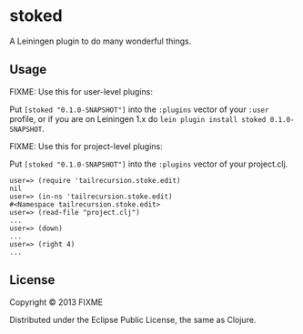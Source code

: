 # stoked

A Leiningen plugin to do many wonderful things.

## Usage

FIXME: Use this for user-level plugins:

Put `[stoked "0.1.0-SNAPSHOT"]` into the `:plugins` vector of your
`:user` profile, or if you are on Leiningen 1.x do `lein plugin install
stoked 0.1.0-SNAPSHOT`.

FIXME: Use this for project-level plugins:

Put `[stoked "0.1.0-SNAPSHOT"]` into the `:plugins` vector of your project.clj.

    user=> (require 'tailrecursion.stoke.edit)
    nil
    user=> (in-ns 'tailrecursion.stoke.edit)
    #<Namespace tailrecursion.stoke.edit>
    user=> (read-file "project.clj")
    ...
    user=> (down)
    ...
    user=> (right 4)
    ...

## License

Copyright © 2013 FIXME

Distributed under the Eclipse Public License, the same as Clojure.
